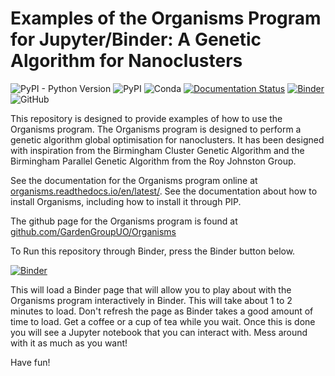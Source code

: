 Examples of the Organisms Program for Jupyter/Binder: A Genetic Algorithm for Nanoclusters
==========================================================================================

![PyPI - Python Version](https://img.shields.io/pypi/pyversions/Organisms)
![PyPI](https://img.shields.io/pypi/v/Organisms)
![Conda](https://img.shields.io/conda/v/gardengroupuo/organisms)
[![Documentation Status](https://readthedocs.org/projects/organisms/badge/?version=latest)](https://organisms.readthedocs.io/en/latest/)
[![Binder](https://mybinder.org/badge_logo.svg)](https://mybinder.org/v2/gh/GardenGroupUO/Organisms_Jupyter_Examples/main?filepath=Organisms_Jupyter_Example.ipynb)
![GitHub](https://img.shields.io/github/license/GardenGroupUO/Organisms_Jupyter_Examples)

This repository is designed to provide examples of how to use the Organisms program. The Organisms program is designed to perform a genetic algorithm global optimisation for nanoclusters. It has been designed with inspiration from the Birmingham Cluster Genetic Algorithm and the Birmingham Parallel Genetic Algorithm from the Roy Johnston Group. 

See the documentation for the Organisms program online at [organisms.readthedocs.io/en/latest/](https://organisms.readthedocs.io/en/latest/). See the documentation about how to install Organisms, including how to install it through PIP. 

The github page for the Organisms program is found at [github.com/GardenGroupUO/Organisms](https://github.com/GardenGroupUO/Organisms)

To Run this repository through Binder, press the Binder button below. 

[![Binder](https://mybinder.org/badge_logo.svg)](https://mybinder.org/v2/gh/GardenGroupUO/Organisms_Live_Examples/HEAD?filepath=Organisms_Live_Example.ipynb)

This will load a Binder page that will allow you to play about with the Organisms program interactively in Binder. This will take about 1 to 2 minutes to load. Don't refresh the page as Binder takes a good amount of time to load. Get a coffee or a cup of tea while you wait. Once this is done you will see a Jupyter notebook that you can interact with. Mess around with it as much as you want!

Have fun!